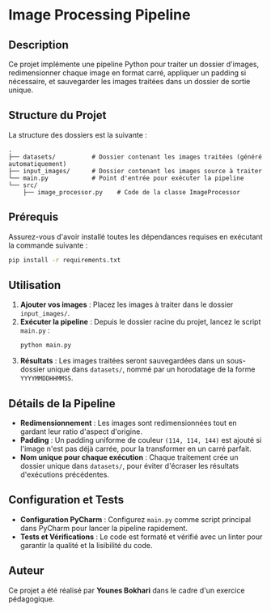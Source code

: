 # Image Processing Pipeline

## Description
Ce projet implémente une pipeline Python pour traiter un dossier d'images, redimensionner chaque image en format carré, appliquer un padding si nécessaire, et sauvegarder les images traitées dans un dossier de sortie unique.

## Structure du Projet
La structure des dossiers est la suivante :
```
.
├── datasets/          # Dossier contenant les images traitées (généré automatiquement)
├── input_images/      # Dossier contenant les images source à traiter
└── main.py            # Point d'entrée pour exécuter la pipeline
└── src/
    ├── image_processor.py    # Code de la classe ImageProcessor
```

## Prérequis
Assurez-vous d'avoir installé toutes les dépendances requises en exécutant la commande suivante :
```bash
pip install -r requirements.txt
```

## Utilisation
1. **Ajouter vos images** : Placez les images à traiter dans le dossier `input_images/`.
2. **Exécuter la pipeline** : Depuis le dossier racine du projet, lancez le script `main.py` :
   ```bash
   python main.py
   ```
3. **Résultats** : Les images traitées seront sauvegardées dans un sous-dossier unique dans `datasets/`, nommé par un horodatage de la forme `YYYYMMDDHHMMSS`.

## Détails de la Pipeline
- **Redimensionnement** : Les images sont redimensionnées tout en gardant leur ratio d'aspect d'origine.
- **Padding** : Un padding uniforme de couleur `(114, 114, 144)` est ajouté si l'image n'est pas déjà carrée, pour la transformer en un carré parfait.
- **Nom unique pour chaque exécution** : Chaque traitement crée un dossier unique dans `datasets/`, pour éviter d'écraser les résultats d'exécutions précédentes.

## Configuration et Tests
- **Configuration PyCharm** : Configurez `main.py` comme script principal dans PyCharm pour lancer la pipeline rapidement.
- **Tests et Vérifications** : Le code est formaté et vérifié avec un linter pour garantir la qualité et la lisibilité du code.

## Auteur
Ce projet a été réalisé par **Younes Bokhari** dans le cadre d'un exercice pédagogique.
